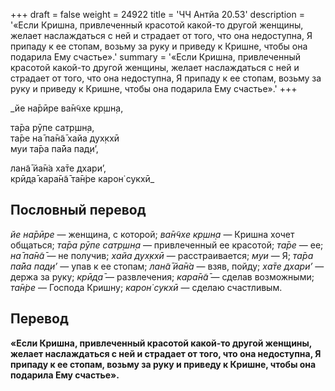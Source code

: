 +++
draft = false
weight = 24922
title = 'ЧЧ Антйа 20.53'
description = '«Если Кришна, привлеченный красотой какой-то другой женщины, желает наслаждаться с ней и страдает от того, что она недоступна, Я припаду к ее стопам, возьму за руку и приведу к Кришне, чтобы она подарила Ему счастье».'
summary = '«Если Кришна, привлеченный красотой какой-то другой женщины, желает наслаждаться с ней и страдает от того, что она недоступна, Я припаду к ее стопам, возьму за руку и приведу к Кришне, чтобы она подарила Ему счастье».'
+++

_йе на̄рӣре ва̄н̃чхе кр̣шн̣а,  
  
та̄ра рӯпе сатр̣шн̣а,  
та̄ре на̄ па̄н̃а̄ хайа дух̣кхӣ  
муи та̄ра па̄йа пад̣и’,  
  
лан̃а̄ йа̄н̇а ха̄те дхари’,  
крӣд̣а̄ кара̄н̃а̄ та̄н̇ре карон̇ сукхӣ_

## Пословный перевод

_йе_ _на̄рӣре_ — женщина, с которой; _ва̄н̃чхе_ _кр̣шн̣а_ — Кришна хочет общаться; _та̄ра_ _рӯпе_ _сатр̣шн̣а_ — привлеченный ее красотой; _та̄ре_ — ее; _на̄_ _па̄н̃а̄_ — не получив; _хайа_ _дух̣кхӣ_ — расстраивается; _муи_ — Я; _та̄ра_ _па̄йа_ _пад̣и’_ — упав к ее стопам; _лан̃а̄_ _йа̄н̇а_ — взяв, пойду; _ха̄те_ _дхари’_ — держа за руку; _крӣд̣а̄_ — развлечения; _кара̄н̃а̄_ — сделав возможными; _та̄н̇ре_ — Господа Кришну; _карон̇_ _сукхӣ_ — сделаю счастливым.

## Перевод

**«Если Кришна, привлеченный красотой какой-то другой женщины, желает наслаждаться с ней и страдает от того, что она недоступна, Я припаду к ее стопам, возьму за руку и приведу к Кришне, чтобы она подарила Ему счастье».**
